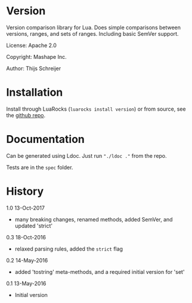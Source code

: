 Version
=======

Version comparison library for Lua. Does simple comparisons between versions, 
ranges, and sets of ranges. Including basic SemVer support.

License: Apache 2.0

Copyright: Mashape Inc.

Author: Thijs Schreijer

Installation
============
Install through LuaRocks (`luarocks install version`) or from source, see the [github repo](https://github.com/Mashape/version.lua).

Documentation
=============
Can be generated using Ldoc. Just run `"./ldoc ."` from the repo.

Tests are in the `spec` folder.

History
=======

1.0 13-Oct-2017

- many breaking changes, renamed methods, added SemVer, and updated 'strict'

0.3 18-Oct-2016

- relaxed parsing rules, added the `strict` flag

0.2 14-May-2016

- added 'tostring' meta-methods, and a required initial version for 'set'

0.1 13-May-2016

- Initial version